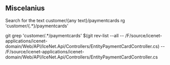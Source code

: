 ## Miscelanius


Search for the text customer/{any text}/paymentcards
    rg 'customer/\{.*\}/paymentcards'



git grep 'customer/.*/paymentcards' $(git rev-list --all -- /F/source/icenet-applications/icenet-domain/Web/API/IceNet.Api/Controllers/EntityPaymentCardController.cs) -- /F/source/icenet-applications/icenet-domain/Web/API/IceNet.Api/Controllers/EntityPaymentCardController.cs